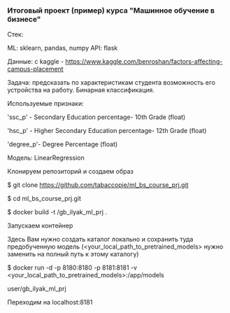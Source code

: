 ### Итоговый проект (пример) курса "Машинное обучение в бизнесе"

Стек:

ML: sklearn, pandas, numpy API: flask

Данные: с kaggle - https://www.kaggle.com/benroshan/factors-affecting-campus-placement

Задача: предсказать по характеристикам студента возможность его устройства на работу. Бинарная классификация.

Используемые признаки:

'ssc_p' - Secondary Education percentage- 10th Grade (float)

'hsc_p' - Higher Secondary Education percentage- 12th Grade (float)

'degree_p'- Degree Percentage (float)

Модель: LinearRegression

Клонируем репозиторий и создаем образ

$ git clone https://github.com/tabaccopie/ml_bs_course_prj.git

$ cd ml_bs_course_prj.git

$ docker build -t <user>/gb_ilyak_ml_prj .

Запускаем контейнер

Здесь Вам нужно создать каталог локально и сохранить туда предобученную модель (<your_local_path_to_pretrained_models> нужно заменить на полный путь к этому каталогу)

$ docker run -d -p 8180:8180 -p 8181:8181 -v <your_local_path_to_pretrained_models>:/app/models 
  
user/gb_ilyak_ml_prj

Переходим на localhost:8181
